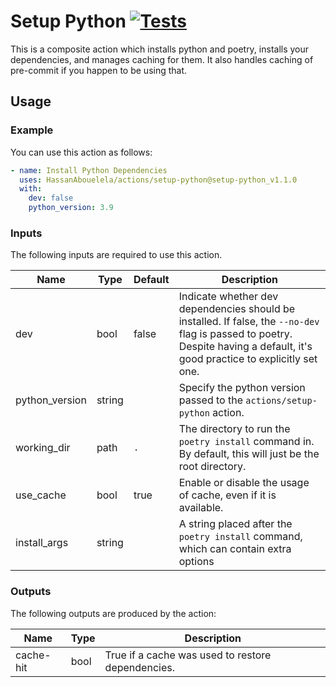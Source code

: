 # Setup Python [![Tests][badge]][link]
This is a composite action which installs python and poetry,
installs your dependencies, and manages caching for them.
It also handles caching of pre-commit if you happen to be using that.

## Usage
### Example
You can use this action as follows:
```yaml
- name: Install Python Dependencies
  uses: HassanAbouelela/actions/setup-python@setup-python_v1.1.0
  with:
    dev: false
    python_version: 3.9
```

### Inputs
The following inputs are required to use this action.

| Name           | Type   | Default | Description                                                                                                                                                                   |
|----------------|--------|---------|-------------------------------------------------------------------------------------------------------------------------------------------------------------------------------|
| dev            | bool   | false   | Indicate whether dev dependencies should be installed. If false, the `--no-dev` flag is passed to poetry. Despite having a default, it's good practice to explicitly set one. |
| python_version | string |         | Specify the python version passed to the `actions/setup-python` action.                                                                                                       |
| working_dir    | path   | `.`     | The directory to run the `poetry install` command in. By default, this will just be the root directory.                                                                       |
| use_cache      | bool   | true    | Enable or disable the usage of cache, even if it is available.                                                                                                                |
| install_args   | string |         | A string placed after the `poetry install` command, which can contain extra options                                                                                           |

### Outputs
The following outputs are produced by the action:

| Name      | Type | Description                                       |
|-----------|------|---------------------------------------------------|
| cache-hit | bool | True if a cache was used to restore dependencies. |


[badge]: https://img.shields.io/github/workflow/status/HassanAbouelela/actions/Test%20Setup-Python/main?label=Tests
[link]: https://github.com/HassanAbouelela/actions/actions/workflows/test_setup_python.yaml?query=branch%3Amain
